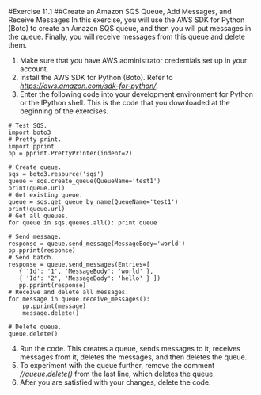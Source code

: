 #Exercise 11.1
##Create an Amazon SQS Queue, Add Messages, and Receive Messages
In this exercise, you will use the AWS SDK for Python (Boto) to create an Amazon SQS queue, and then you will put messages in the queue. Finally, you will receive messages from this queue and delete them.
1.	Make sure that you have AWS administrator credentials set up in your account.
2.	Install the AWS SDK for Python (Boto).
Refer to *https://aws.amazon.com/sdk-for-python/*.
3.	Enter the following code into your development environment for Python or the IPython shell.
This is the code that you downloaded at the beginning of the exercises.
```
# Test SQS.
import boto3
# Pretty print.
import pprint
pp = pprint.PrettyPrinter(indent=2)

# Create queue.
sqs = boto3.resource('sqs')
queue = sqs.create_queue(QueueName='test1')
print(queue.url)
# Get existing queue.
queue = sqs.get_queue_by_name(QueueName='test1')
print(queue.url)
# Get all queues.
for queue in sqs.queues.all(): print queue

# Send message.
response = queue.send_message(MessageBody='world') 
pp.pprint(response)
# Send batch.
response = queue.send_messages(Entries=[
   { 'Id': '1', 'MessageBody': 'world' },
   { 'Id': '2', 'MessageBody': 'hello' } ])
   pp.pprint(response)
# Receive and delete all messages.
for message in queue.receive_messages():
    pp.pprint(message)
    message.delete()

# Delete queue.
queue.delete()
```
4.	Run the code.
This creates a queue, sends messages to it, receives messages from it, deletes the messages, and then deletes the queue.
5.	To experiment with the queue further, remove the comment *//queue.delete()* from the last line, which deletes the queue.
6.	After you are satisfied with your changes, delete the code.
